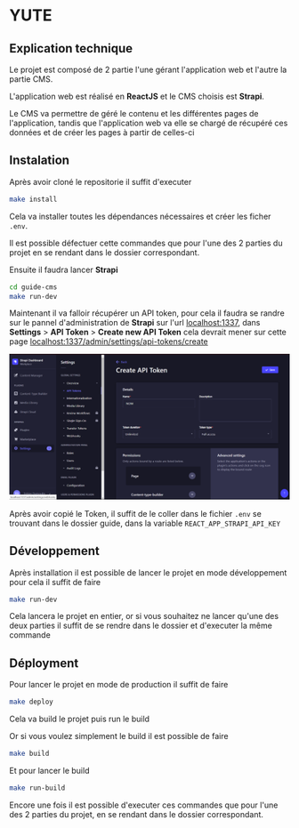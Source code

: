 # YUTE

## Explication technique
Le projet est composé de 2 partie l'une gérant l'application web et l'autre la partie CMS.

L'application web est réalisé en **ReactJS** et le CMS choisis est **Strapi**.

Le CMS va permettre de géré le contenu et les différentes pages de l'application, tandis que l'application web va elle se chargé de récupéré ces données et de créer les pages à partir de celles-ci

## Instalation
Après avoir cloné le repositorie il suffit d'executer
```sh
make install
```
Cela va installer toutes les dépendances nécessaires et créer les ficher ``.env``.

Il est possible défectuer cette commandes que pour l'une des 2 parties du projet en se rendant dans le dossier correspondant.

Ensuite il faudra lancer **Strapi**
```sh
cd guide-cms
make run-dev
```

Maintenant il va falloir récupérer un API token, pour cela il faudra se randre sur le pannel d'administration de **Strapi** sur l'url [localhost:1337](http://localhost:1337/admin/), dans __Settings__ > __API Token__ > __Create new API Token__ cela devrait mener sur cette page [localhost:1337/admin/settings/api-tokens/create](http://localhost:1337/admin/settings/api-tokens/create)

![](./img/strapi-api-token.png)

Après avoir copié le Token, il suffit de le coller dans le fichier ``.env`` se trouvant dans le dossier guide, dans la variable ``REACT_APP_STRAPI_API_KEY``

## Développement
Après installation il est possible de lancer le projet en mode développement pour cela il suffit de faire
```sh
make run-dev
```

Cela lancera le projet en entier, or si vous souhaitez ne lancer qu'une des deux parties il suffit de se rendre dans le dossier et d'executer la même commande

## Déployment
Pour lancer le projet en mode de production il suffit de faire
```sh
make deploy
```
Cela va build le projet puis run le build

Or si vous voulez simplement le build il est possible de faire
```sh
make build
```

Et pour lancer le build
```sh
make run-build
```

Encore une fois il est possible d'executer ces commandes que pour l'une des 2 parties du projet, en se rendant dans le dossier correspondant.
